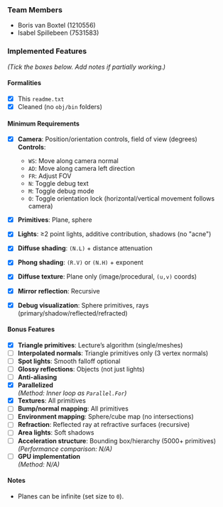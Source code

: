 ### **Team Members**  
- Boris van Boxtel (1210556)  
- Isabel Spillebeen (7531583)  

### **Implemented Features**  
*(Tick the boxes below. Add notes if partially working.)*  

#### **Formalities**  
- [x] This `readme.txt`  
- [x] Cleaned (no `obj/bin` folders)  

#### **Minimum Requirements**  
- [x] **Camera**: Position/orientation controls, field of view (degrees)  
  **Controls**:  
  - `WS`: Move along camera normal  
  - `AD`: Move along camera left direction  
  - `FR`: Adjust FOV  
  - `N`: Toggle debug text  
  - `M`: Toggle debug mode  
  - `O`: Toggle orientation lock (horizontal/vertical movement follows camera)  

- [x] **Primitives**: Plane, sphere  
- [x] **Lights**: ≥2 point lights, additive contribution, shadows (no "acne")  
- [x] **Diffuse shading**: `(N.L)` + distance attenuation  
- [x] **Phong shading**: `(R.V)` or `(N.H)` + exponent  
- [x] **Diffuse texture**: Plane only (image/procedural, `(u,v)` coords)  
- [x] **Mirror reflection**: Recursive  
- [x] **Debug visualization**: Sphere primitives, rays (primary/shadow/reflected/refracted)  

#### **Bonus Features**  
- [x] **Triangle primitives**: Lecture’s algorithm (single/meshes)  
- [ ] **Interpolated normals**: Triangle primitives only (3 vertex normals)  
- [ ] **Spot lights**: Smooth falloff optional  
- [ ] **Glossy reflections**: Objects (not just lights)  
- [ ] **Anti-aliasing**  
- [x] **Parallelized**  
  *(Method: Inner loop as `Parallel.For`)*  
- [x] **Textures**: All primitives  
- [ ] **Bump/normal mapping**: All primitives  
- [ ] **Environment mapping**: Sphere/cube map (no intersections)  
- [ ] **Refraction**: Reflected ray at refractive surfaces (recursive)  
- [ ] **Area lights**: Soft shadows  
- [ ] **Acceleration structure**: Bounding box/hierarchy (5000+ primitives)  
  *(Performance comparison: N/A)*  
- [ ] **GPU implementation**  
  *(Method: N/A)*  

#### **Notes**  
- Planes can be infinite (set size to `0`).
